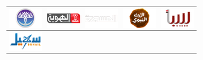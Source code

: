 | ![](https://raw.githubusercontent.com/RevGear/logo/master/Countries/YE/AIC-TV.png) | ![](https://raw.githubusercontent.com/RevGear/logo/master/Countries/YE/Al-Hawyah.png) | ![](https://raw.githubusercontent.com/RevGear/logo/master/Countries/YE/Al-Masirah.png) | ![](https://raw.githubusercontent.com/RevGear/logo/master/Countries/YE/Alerth-Alnabawi.png) | ![](https://raw.githubusercontent.com/RevGear/logo/master/Countries/YE/Sheba-TV.png) | 
|:---:|:---:|:---:|:---:|:---:| 
| ![](https://raw.githubusercontent.com/RevGear/logo/master/Countries/YE/Suhail-TV.png)  | 
